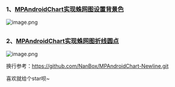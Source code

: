 ### 1、[MPAndroidChart实现蛛网图设置背景色](https://juejin.cn/post/6938970334469029918/)
![image.png](https://p9-juejin.byteimg.com/tos-cn-i-k3u1fbpfcp/eb0f51af80aa4e6d81b818846358e5b0~tplv-k3u1fbpfcp-watermark.image)

## 

### 2、[MPAndroidChart实现蛛网图折线圆点](https://juejin.cn/post/6940138573085540389/)
![image.png](https://p9-juejin.byteimg.com/tos-cn-i-k3u1fbpfcp/7c3a592cc39c48939eca5ea1c3a8fa4f~tplv-k3u1fbpfcp-watermark.image)





换行参考：https://github.com/NanBox/MPAndroidChart-Newline.git

喜欢就给个star呗~
